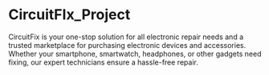 # CircuitFIx_Project
CircuitFix is your one-stop solution for all electronic repair needs and a trusted marketplace for purchasing electronic devices and accessories. Whether your smartphone, smartwatch, headphones, or other gadgets need fixing, our expert technicians ensure a hassle-free repair.
